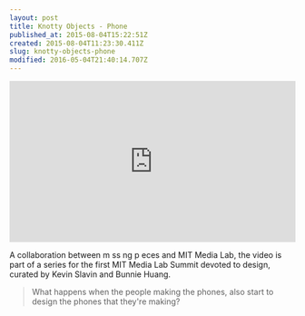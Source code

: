 ```yaml
---
layout: post
title: Knotty Objects - Phone
published_at: 2015-08-04T15:22:51Z
created: 2015-08-04T11:23:30.411Z
slug: knotty-objects-phone
modified: 2016-05-04T21:40:14.707Z
---
```

<div style="padding:56.25% 0 0 0;position:relative;"><iframe src="https://player.vimeo.com/video/134128443?color=ffffff&title=0&byline=0&portrait=0&badge=0" style="position:absolute;top:0;left:0;width:100%;height:100%;" frameborder="0" allow="autoplay; fullscreen" allowfullscreen></iframe></div><script src="https://player.vimeo.com/api/player.js"></script>

A collaboration between m ss ng p eces and MIT Media Lab, the video is part of a series for the first MIT Media Lab Summit devoted to design, curated by Kevin Slavin and Bunnie Huang.

> What happens when the people making the phones, also start to design the phones that they're making?
